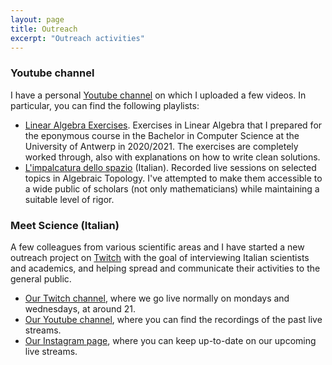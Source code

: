 ```yaml
---
layout: page
title: Outreach
excerpt: "Outreach activities"
---
```


### Youtube channel

I have a personal [Youtube channel](https://www.youtube.com/c/FrancescoGenovese) on which I uploaded a few videos. In particular, you can find the following playlists:

- [Linear Algebra Exercises](https://www.youtube.com/playlist?list=PL2A-ORhYpumzEIooXGzr6wAFdhoddemK4). Exercises in Linear Algebra that I prepared for the eponymous course in the Bachelor in Computer Science at the University of Antwerp in 2020/2021. The exercises are completely worked through, also with explanations on how to write clean solutions.
- [L'impalcatura dello spazio](https://www.youtube.com/playlist?list=PL2A-ORhYpumwJrOLiMldZVsdwcSAcFdbd) (Italian). Recorded live sessions on selected topics in Algebraic Topology. I've attempted to make them accessible to a wide public of scholars (not only mathematicians) while maintaining a suitable level of rigor.

### Meet Science (Italian)

A few colleagues from various scientific areas and I have started a new outreach project on [Twitch](https://www.twitch.tv/) with the goal of interviewing Italian scientists and academics, and helping spread and communicate their activities to the general public.

- [Our Twitch channel](https://www.twitch.tv/meetscience), where we go live normally on mondays and wednesdays, at around 21.
- [Our Youtube channel](https://www.youtube.com/c/MeetScience), where you can find the recordings of the past live streams.
- [Our Instagram page](https://www.instagram.com/meet.science/), where you can keep up-to-date on our upcoming live streams.



